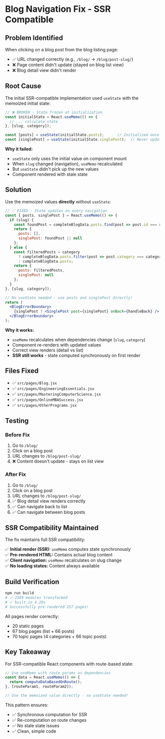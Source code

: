 # Blog Navigation Fix - SSR Compatible

## Problem Identified

When clicking on a blog post from the blog listing page:
- ✅ URL changed correctly (e.g., `/blog/` → `/blog/post-slug/`)
- ❌ Page content didn't update (stayed on blog list view)
- ❌ Blog detail view didn't render

## Root Cause

The initial SSR-compatible implementation used `useState` with the memoized initial state:

```jsx
// ❌ BROKEN - State frozen at initialization
const initialState = React.useMemo(() => {
  // ... calculate state
}, [slug, category]);

const [posts] = useState(initialState.posts);      // Initialized once
const [singlePost] = useState(initialState.singlePost);  // Never updates!
```

**Why it failed:**
- `useState` only uses the initial value on component mount
- When `slug` changed (navigation), `useMemo` recalculated
- But `useState` didn't pick up the new values
- Component rendered with stale state

## Solution

Use the memoized values **directly** without `useState`:

```jsx
// ✅ FIXED - State updates on every navigation
const { posts, singlePost } = React.useMemo(() => {
  if (slug) {
    const foundPost = completeBlogData.posts.find(post => post.id === slug);
    return {
      posts: [],
      singlePost: foundPost || null
    };
  } else {
    const filteredPosts = category 
      ? completeBlogData.posts.filter(post => post.category === category)
      : completeBlogData.posts;
    return {
      posts: filteredPosts,
      singlePost: null
    };
  }
}, [slug, category]);

// No useState needed - use posts and singlePost directly!
return (
  <BlogErrorBoundary>
    {singlePost ? <SinglePost post={singlePost} onBack={handleBack} /> : <BlogPageContent posts={posts} />}
  </BlogErrorBoundary>
);
```

**Why it works:**
- `useMemo` recalculates when dependencies change (`slug`, `category`)
- Component re-renders with updated values
- Correct view renders (detail vs list)
- **SSR still works** - state computed synchronously on first render

## Files Fixed

- ✅ `src/pages/Blog.jsx`
- ✅ `src/pages/EngineeringEssentials.jsx`
- ✅ `src/pages/MasteringComputerScience.jsx`
- ✅ `src/pages/OnlineMBASuccess.jsx`
- ✅ `src/pages/OtherPrograms.jsx`

## Testing

### Before Fix
1. Go to `/blog/`
2. Click on a blog post
3. URL changes to `/blog/post-slug/`
4. ❌ Content doesn't update - stays on list view

### After Fix
1. Go to `/blog/`
2. Click on a blog post
3. URL changes to `/blog/post-slug/`
4. ✅ Blog detail view renders correctly
5. ✅ Can navigate back to list
6. ✅ Can navigate between blog posts

## SSR Compatibility Maintained

The fix maintains full SSR compatibility:

✅ **Initial render (SSR):** `useMemo` computes state synchronously  
✅ **Pre-rendered HTML:** Contains actual blog content  
✅ **Client navigation:** `useMemo` recalculates on slug change  
✅ **No loading states:** Content always available  

## Build Verification

```bash
npm run build
# ✓ 2589 modules transformed
# ✓ built in 4.29s
# Successfully pre-rendered 157 pages!
```

All pages render correctly:
- 20 static pages
- 67 blog pages (list + 66 posts)
- 70 topic pages (4 categories + 66 topic posts)

## Key Takeaway

For SSR-compatible React components with route-based state:

```jsx
// Use useMemo with route params as dependencies
const data = React.useMemo(() => {
  return computeDataBasedOnRoute();
}, [routeParam1, routeParam2]);

// Use the memoized value directly - no useState needed!
```

This pattern ensures:
- ✅ Synchronous computation for SSR
- ✅ Re-computation on route changes
- ✅ No stale state issues
- ✅ Clean, simple code

